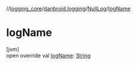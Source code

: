 //[logging_core](../../../index.md)/[danbroid.logging](../index.md)/[NullLog](index.md)/[logName](log-name.md)

# logName

[jvm]\
open override val [logName](log-name.md): [String](https://kotlinlang.org/api/latest/jvm/stdlib/kotlin/-string/index.html)
